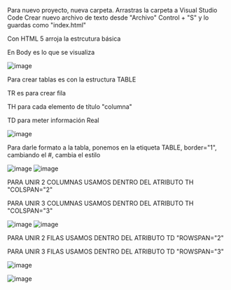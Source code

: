 Para nuevo proyecto, nueva carpeta.
Arrastras la carpeta a Visual Studio Code
Crear nuevo archivo de texto desde "Archivo"
Control + "S" y lo guardas como "index.html"

Con HTML 5 arroja la estrcutura básica

En Body es lo que se visualiza

![image](https://user-images.githubusercontent.com/113804525/202872984-23104355-c245-473b-8cd1-574844e7d15b.png)


Para crear tablas es con la estructura TABLE

TR es para crear fila

TH para cada elemento de título "columna"

TD para meter información Real

![image](https://user-images.githubusercontent.com/113804525/202873485-a277dbcc-838d-4f4a-8b8c-04cc7a32da6f.png)

Para darle formato a la tabla, ponemos en la etiqueta TABLE, border="1", cambiando el #, cambia el estilo 

![image](https://user-images.githubusercontent.com/113804525/202873534-2de34271-f2b3-4a0f-9830-fe85f6842628.png)
![image](https://user-images.githubusercontent.com/113804525/202873541-2cd66f1f-370b-471d-810a-8625cadb785e.png)

PARA UNIR 2 COLUMNAS USAMOS DENTRO DEL ATRIBUTO TH "COLSPAN="2"

PARA UNIR 3 COLUMNAS USAMOS DENTRO DEL ATRIBUTO TH "COLSPAN="3"

![image](https://user-images.githubusercontent.com/113804525/202873653-7be5c467-5d6c-499d-a002-438454c9f1fa.png)
![image](https://user-images.githubusercontent.com/113804525/202873664-8c2c46f2-d713-4bf9-b865-d47758259791.png)

PARA UNIR 2 FILAS USAMOS DENTRO DEL ATRIBUTO TD "ROWSPAN="2"

PARA UNIR 3 FILAS USAMOS DENTRO DEL ATRIBUTO TD "ROWSPAN="3"

![image](https://user-images.githubusercontent.com/113804525/202874045-e4655821-bfc6-44c9-90b8-be6c299c3937.png)

![image](https://user-images.githubusercontent.com/113804525/202874055-dc1f1ed3-8f1d-4b5e-bd1f-de4acbdd18f1.png)


